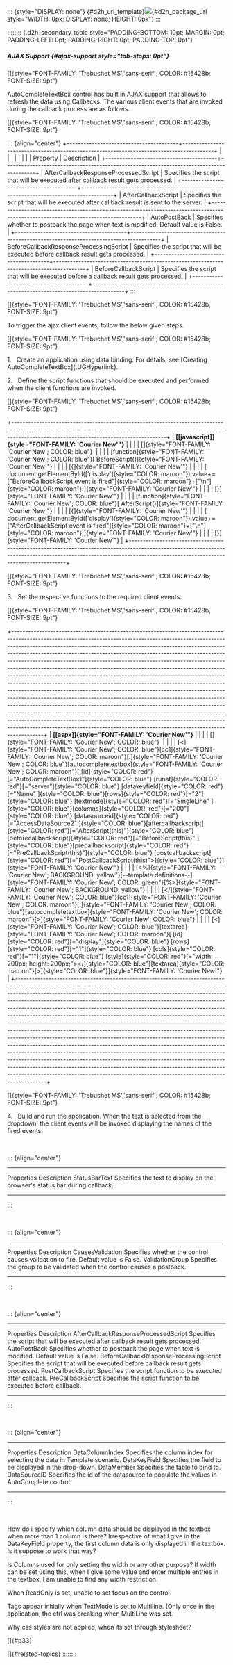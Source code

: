 ::: {style="DISPLAY: none"}
[](ms-xhelp:///?Id=d2h_url_template){#d2h_url_template}![](!package_url!){#d2h_package_url style="WIDTH: 0px; DISPLAY: none; HEIGHT: 0px"}
:::

:::::::: {.d2h_secondary_topic style="PADDING-BOTTOM: 10pt; MARGIN: 0pt; PADDING-LEFT: 0pt; PADDING-RIGHT: 0pt; PADDING-TOP: 0pt"}
##### AJAX Support {#ajax-support style="tab-stops: 0pt"}

[]{style="FONT-FAMILY: 'Trebuchet MS','sans-serif'; COLOR: #15428b; FONT-SIZE: 9pt"} 

AutoCompleteTextBox control has built in AJAX support that allows to refresh the data using Callbacks. The various client events that are invoked during the callback process are as follows.

[]{style="FONT-FAMILY: 'Trebuchet MS','sans-serif'; COLOR: #15428b; FONT-SIZE: 9pt"} 

::: {align="center"}
+----------------------------------------+-----------------------------------------------------------------------------------------+
|                                        |                                                                                         |
|                                        |                                                                                         |
| Property                               | Description                                                                             |
+----------------------------------------+-----------------------------------------------------------------------------------------+
| AfterCallbackResponseProcessedScript   | Specifies the script that will be executed after callback result gets processed.        |
+----------------------------------------+-----------------------------------------------------------------------------------------+
| AfterCallbackScript                    | Specifies the script that will be executed after callback result is sent to the server. |
+----------------------------------------+-----------------------------------------------------------------------------------------+
| AutoPostBack                           | Specifies whether to postback the page when text is modified. Default value is False.   |
+----------------------------------------+-----------------------------------------------------------------------------------------+
| BeforeCallbackResponseProcessingScript | Specifies the script that will be executed before callback result gets processed.       |
+----------------------------------------+-----------------------------------------------------------------------------------------+
| BeforeCallbackScript                   | Specifies the script that will be executed before a callback result gets processed.     |
+----------------------------------------+-----------------------------------------------------------------------------------------+
:::

[]{style="FONT-FAMILY: 'Trebuchet MS','sans-serif'; COLOR: #15428b; FONT-SIZE: 9pt"} 

To trigger the ajax client events, follow the below given steps.

[]{style="FONT-FAMILY: 'Trebuchet MS','sans-serif'; COLOR: #15428b; FONT-SIZE: 9pt"} 

1.   Create an application using data binding. For details, see [Creating AutoCompleteTextBox]{.UGHyperlink}.

2.   Define the script functions that should be executed and performed when the client functions are invoked.

[]{style="FONT-FAMILY: 'Trebuchet MS','sans-serif'; COLOR: #15428b; FONT-SIZE: 9pt"} 

+-------------------------------------------------------------------------------------------------------------------------------------------------------------------------------------------------------------------+
| **[\[javascript\]]{style="FONT-FAMILY: 'Courier New'"}**                                                                                                                                                          |
|                                                                                                                                                                                                                   |
| []{style="FONT-FAMILY: 'Courier New'; COLOR: blue"}                                                                                                                                                               |
|                                                                                                                                                                                                                   |
| [function]{style="FONT-FAMILY: 'Courier New'; COLOR: blue"}[ BeforeScript()]{style="FONT-FAMILY: 'Courier New'"}                                                                                                  |
|                                                                                                                                                                                                                   |
| [{]{style="FONT-FAMILY: 'Courier New'"}                                                                                                                                                                           |
|                                                                                                                                                                                                                   |
| [    document.getElementById([\'display\']{style="COLOR: maroon"}).value+=[\"BeforeCallbackScript event is fired\"]{style="COLOR: maroon"}+[\"\\n\"]{style="COLOR: maroon"};]{style="FONT-FAMILY: 'Courier New'"} |
|                                                                                                                                                                                                                   |
| [}]{style="FONT-FAMILY: 'Courier New'"}                                                                                                                                                                           |
|                                                                                                                                                                                                                   |
| [function]{style="FONT-FAMILY: 'Courier New'; COLOR: blue"}[ AfterScript()]{style="FONT-FAMILY: 'Courier New'"}                                                                                                   |
|                                                                                                                                                                                                                   |
| [{]{style="FONT-FAMILY: 'Courier New'"}                                                                                                                                                                           |
|                                                                                                                                                                                                                   |
| [    document.getElementById([\'display\']{style="COLOR: maroon"}).value+=[\"AfterCallbackScript event is fired\"]{style="COLOR: maroon"}+[\"\\n\"]{style="COLOR: maroon"};]{style="FONT-FAMILY: 'Courier New'"}  |
|                                                                                                                                                                                                                   |
| [}]{style="FONT-FAMILY: 'Courier New'"}                                                                                                                                                                           |
+-------------------------------------------------------------------------------------------------------------------------------------------------------------------------------------------------------------------+

[]{style="FONT-FAMILY: 'Trebuchet MS','sans-serif'; COLOR: #15428b; FONT-SIZE: 9pt"} 

3.   Set the respective functions to the required client events.

[]{style="FONT-FAMILY: 'Trebuchet MS','sans-serif'; COLOR: #15428b; FONT-SIZE: 9pt"} 

+-----------------------------------------------------------------------------------------------------------------------------------------------------------------------------------------------------------------------------------------------------------------------------------------------------------------------------------------------------------------------------------------------------------------------------------------------------------------------------------------------------------------------------------------------------------------------------------------------------------------------------------------------------------------------------------------------------------------------------------------------------------------------------------------------------------------------------------------------------------------------------------------------------------------------------------------------------------------------------------------------------------------------------------------------------------------------------------------------------------------------------------------------+
| **[\[aspx\]]{style="FONT-FAMILY: 'Courier New'"}**                                                                                                                                                                                                                                                                                                                                                                                                                                                                                                                                                                                                                                                                                                                                                                                                                                                                                                                                                                                                                                                                                            |
|                                                                                                                                                                                                                                                                                                                                                                                                                                                                                                                                                                                                                                                                                                                                                                                                                                                                                                                                                                                                                                                                                                                                               |
| []{style="FONT-FAMILY: 'Courier New'; COLOR: blue"}                                                                                                                                                                                                                                                                                                                                                                                                                                                                                                                                                                                                                                                                                                                                                                                                                                                                                                                                                                                                                                                                                           |
|                                                                                                                                                                                                                                                                                                                                                                                                                                                                                                                                                                                                                                                                                                                                                                                                                                                                                                                                                                                                                                                                                                                                               |
| [\<]{style="FONT-FAMILY: 'Courier New'; COLOR: blue"}[cc1]{style="FONT-FAMILY: 'Courier New'; COLOR: maroon"}[:]{style="FONT-FAMILY: 'Courier New'; COLOR: blue"}[autocompletetextbox]{style="FONT-FAMILY: 'Courier New'; COLOR: maroon"}[ [id]{style="COLOR: red"}[=\"AutoCompleteTextBox1\"]{style="COLOR: blue"} [runat]{style="COLOR: red"}[=\"server\"]{style="COLOR: blue"} [datakeyfield]{style="COLOR: red"}[=\"Name\" ]{style="COLOR: blue"}[rows]{style="COLOR: red"}[=\"2\"]{style="COLOR: blue"} [textmode]{style="COLOR: red"}[=\"SingleLine\" ]{style="COLOR: blue"}[columns]{style="COLOR: red"}[=\"200\"]{style="COLOR: blue"} [datasourceid]{style="COLOR: red"}[=\"AccessDataSource2\" ]{style="COLOR: blue"}[aftercallbackscript]{style="COLOR: red"}[=\"AfterScript(this)\"]{style="COLOR: blue"} [beforecallbackscript]{style="COLOR: red"}[=\"BeforeScript(this)\" ]{style="COLOR: blue"}[precallbackscript]{style="COLOR: red"}[=\"PreCallbackScript(this)\"]{style="COLOR: blue"} [postcallbackscript]{style="COLOR: red"}[=\"PostCallbackScript(this)\"\>]{style="COLOR: blue"}]{style="FONT-FAMILY: 'Courier New'"} |
|                                                                                                                                                                                                                                                                                                                                                                                                                                                                                                                                                                                                                                                                                                                                                                                                                                                                                                                                                                                                                                                                                                                                               |
| [\<%]{style="FONT-FAMILY: 'Courier New'; BACKGROUND: yellow"}[\--template definitions\--]{style="FONT-FAMILY: 'Courier New'; COLOR: green"}[%\>]{style="FONT-FAMILY: 'Courier New'; BACKGROUND: yellow"}                                                                                                                                                                                                                                                                                                                                                                                                                                                                                                                                                                                                                                                                                                                                                                                                                                                                                                                                      |
|                                                                                                                                                                                                                                                                                                                                                                                                                                                                                                                                                                                                                                                                                                                                                                                                                                                                                                                                                                                                                                                                                                                                               |
| [\</]{style="FONT-FAMILY: 'Courier New'; COLOR: blue"}[cc1]{style="FONT-FAMILY: 'Courier New'; COLOR: maroon"}[:]{style="FONT-FAMILY: 'Courier New'; COLOR: blue"}[autocompletetextbox]{style="FONT-FAMILY: 'Courier New'; COLOR: maroon"}[\>]{style="FONT-FAMILY: 'Courier New'; COLOR: blue"}                                                                                                                                                                                                                                                                                                                                                                                                                                                                                                                                                                                                                                                                                                                                                                                                                                               |
|                                                                                                                                                                                                                                                                                                                                                                                                                                                                                                                                                                                                                                                                                                                                                                                                                                                                                                                                                                                                                                                                                                                                               |
| [\<]{style="FONT-FAMILY: 'Courier New'; COLOR: blue"}[textarea]{style="FONT-FAMILY: 'Courier New'; COLOR: maroon"}[ [id]{style="COLOR: red"}[=\"display\"]{style="COLOR: blue"} [rows]{style="COLOR: red"}[=\"1\"]{style="COLOR: blue"} [cols]{style="COLOR: red"}[=\"1\"]{style="COLOR: blue"} [style]{style="COLOR: red"}[=\"width: 200px; height: 200px;\"\>\</]{style="COLOR: blue"}[textarea]{style="COLOR: maroon"}[\>]{style="COLOR: blue"}]{style="FONT-FAMILY: 'Courier New'"}                                                                                                                                                                                                                                                                                                                                                                                                                                                                                                                                                                                                                                                       |
+-----------------------------------------------------------------------------------------------------------------------------------------------------------------------------------------------------------------------------------------------------------------------------------------------------------------------------------------------------------------------------------------------------------------------------------------------------------------------------------------------------------------------------------------------------------------------------------------------------------------------------------------------------------------------------------------------------------------------------------------------------------------------------------------------------------------------------------------------------------------------------------------------------------------------------------------------------------------------------------------------------------------------------------------------------------------------------------------------------------------------------------------------+

[]{style="FONT-FAMILY: 'Trebuchet MS','sans-serif'; COLOR: #15428b; FONT-SIZE: 9pt"} 

4.   Build and run the application. When the text is selected from the dropdown, the client events will be invoked displaying the names of the fired events.

 

::: {align="center"}
  --------------- -----------------------------------------------------------------------------
  Properties      Description
  StatusBarText   Specifies the text to display on the browser\'s status bar during callback.
  --------------- -----------------------------------------------------------------------------
:::

 

::: {align="center"}
  ------------------ ----------------------------------------------------------------------------------
  Properties         Description
  CausesValidation   Specifies whether the control causes validation to fire. Default value is False.
  ValidationGroup    Specifies the group to be validated when the control causes a postback.
  ------------------ ----------------------------------------------------------------------------------
:::

 

::: {align="center"}
  ---------------------------------------- ---------------------------------------------------------------------------------------
  Properties                               Description
  AfterCallbackResponseProcessedScript     Specifies the script that will be executed after callback result gets processed.
  AutoPostBack                             Specifies whether to postback the page when text is modified. Default value is False.
  BeforeCallbackResponseProcessingScript   Specifies the script that will be executed before callback result gets processed.
  PostCallbackScript                       Specifies the script function to be executed after callback.
  PreCallbackScript                        Specifies the script function to be executed before callback.
  ---------------------------------------- ---------------------------------------------------------------------------------------
:::

 

::: {align="center"}
  ----------------- ------------------------------------------------------------------------------------
  Properties        Description
  DataColumnIndex   Specifies the column index for selecting the data in Template scenario.
  DataKeyField      Specifies the field to be displayed in the drop-down.
  DataMember        Specifies the table to bind to.
  DataSourceID      Specifies the id of the datasource to populate the values in AutoComplete control.
  ----------------- ------------------------------------------------------------------------------------
:::

 

How do i specify which column data should be displayed in the textbox when more than 1 column is there? Irrespective of what I give in the DataKeyField property, the first column data is only displayed in the textbox. Is it suppose to work that way?

Is Columns used for only setting the width or any other purpose? If width can be set using this, when I give some value and enter multiple entries in the textbox, I am unable to find any width restriction.

When ReadOnly is set, unable to set focus on the control.

Tags appear initially when TextMode is set to Multiline. (Only once in the application, the ctrl was breaking when MultiLine was set.

Why css styles are not applied, when its set through stylesheet?

[]{#p33} 

[]{#related-topics}
::::::::
